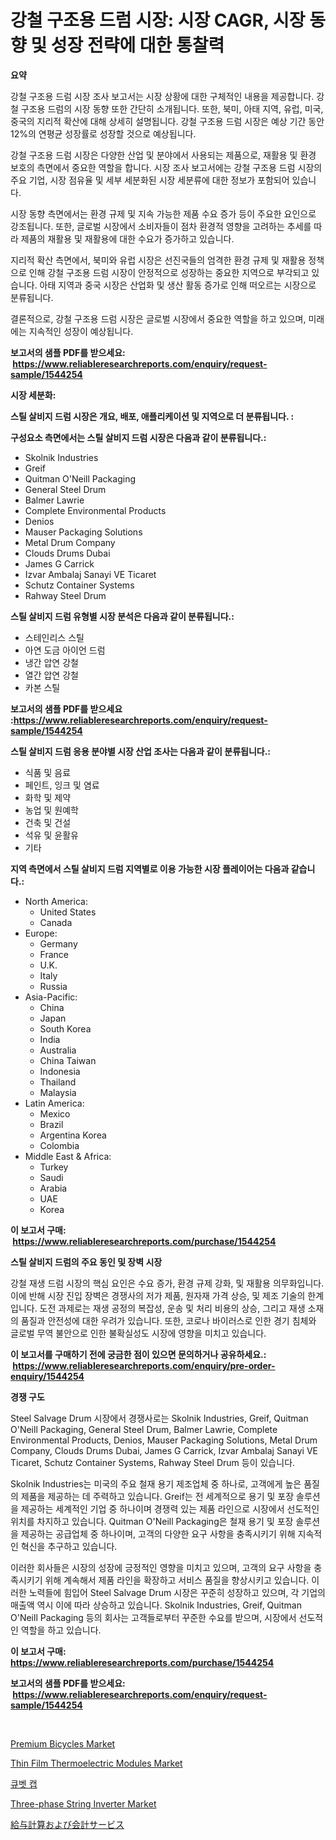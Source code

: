 <p><h1>강철 구조용 드럼 시장: 시장 CAGR, 시장 동향 및 성장 전략에 대한 통찰력</h1></p><p><strong>요약</strong></p>
<p><p>강철 구조용 드럼 시장 조사 보고서는 시장 상황에 대한 구체적인 내용을 제공합니다. 강철 구조용 드럼의 시장 동향 또한 간단히 소개됩니다. 또한, 북미, 아태 지역, 유럽, 미국, 중국의 지리적 확산에 대해 상세히 설명됩니다. 강철 구조용 드럼 시장은 예상 기간 동안 12%의 연평균 성장률로 성장할 것으로 예상됩니다.</p><p>강철 구조용 드럼 시장은 다양한 산업 및 분야에서 사용되는 제품으로, 재활용 및 환경 보호의 측면에서 중요한 역할을 합니다. 시장 조사 보고서에는 강철 구조용 드럼 시장의 주요 기업, 시장 점유율 및 세부 세분화된 시장 세분류에 대한 정보가 포함되어 있습니다.</p><p>시장 동향 측면에서는 환경 규제 및 지속 가능한 제품 수요 증가 등이 주요한 요인으로 강조됩니다. 또한, 글로벌 시장에서 소비자들이 점차 환경적 영향을 고려하는 추세를 따라 제품의 재활용 및 재활용에 대한 수요가 증가하고 있습니다.</p><p>지리적 확산 측면에서, 북미와 유럽 시장은 선진국들의 엄격한 환경 규제 및 재활용 정책으로 인해 강철 구조용 드럼 시장이 안정적으로 성장하는 중요한 지역으로 부각되고 있습니다. 아태 지역과 중국 시장은 산업화 및 생산 활동 증가로 인해 떠오르는 시장으로 분류됩니다.</p><p>결론적으로, 강철 구조용 드럼 시장은 글로벌 시장에서 중요한 역할을 하고 있으며, 미래에는 지속적인 성장이 예상됩니다.</p></p>
<p><strong>보고서의 샘플 PDF를 받으세요: &nbsp;<a href="https://www.reliableresearchreports.com/enquiry/request-sample/1544254">https://www.reliableresearchreports.com/enquiry/request-sample/1544254</a></strong></p>
<p><strong>시장 세분화:</strong></p>
<p><strong> 스틸 살비지 드럼 시장은 개요, 배포, 애플리케이션 및 지역으로 더 분류됩니다. :</strong></p>
<p><strong>구성요소 측면에서는 스틸 살비지 드럼 시장은 다음과 같이 분류됩니다.:</strong></p>
<p><ul><li>Skolnik Industries</li><li>Greif</li><li>Quitman O'Neill Packaging</li><li>General Steel Drum</li><li>Balmer Lawrie</li><li>Complete Environmental Products</li><li>Denios</li><li>Mauser Packaging Solutions</li><li>Metal Drum Company</li><li>Clouds Drums Dubai</li><li>James G Carrick</li><li>Izvar Ambalaj Sanayi VE Ticaret</li><li>Schutz Container Systems</li><li>Rahway Steel Drum</li></ul></p>
<p><strong> 스틸 살비지 드럼 유형별 시장 분석은 다음과 같이 분류됩니다.:</strong></p>
<p><ul><li>스테인리스 스틸</li><li>아연 도금 아이언 드럼</li><li>냉간 압연 강철</li><li>열간 압연 강철</li><li>카본 스틸</li></ul></p>
<p><strong>보고서의 샘플 PDF를 받으세요 :<a href="https://www.reliableresearchreports.com/enquiry/request-sample/1544254">https://www.reliableresearchreports.com/enquiry/request-sample/1544254</a></strong></p>
<p><strong> 스틸 살비지 드럼 응용 분야별 시장 산업 조사는 다음과 같이 분류됩니다.:</strong></p>
<p><ul><li>식품 및 음료</li><li>페인트, 잉크 및 염료</li><li>화학 및 제약</li><li>농업 및 원예학</li><li>건축 및 건설</li><li>석유 및 윤활유</li><li>기타</li></ul></p>
<p><strong>지역 측면에서 스틸 살비지 드럼 지역별로 이용 가능한 시장 플레이어는 다음과 같습니다.:</strong></p>
<p><ul>
    <li>
        North America:
        <ul>
            <li>United States</li>
            <li>Canada</li>
        </ul>
    </li>
    <li>
        Europe:
        <ul>
            <li>Germany</li>
            <li>France</li>
            <li>U.K.</li>
            <li>Italy</li>
            <li>Russia</li>
        </ul>
    </li>
    <li>
        Asia-Pacific:
        <ul>
            <li>China</li>
            <li>Japan</li>
            <li>South Korea</li>
            <li>India</li>
            <li>Australia</li>
            <li>China Taiwan</li>
            <li>Indonesia</li>
            <li>Thailand</li>
            <li>Malaysia</li>
        </ul>
    </li>
    <li>
        Latin America:
        <ul>
            <li>Mexico</li>
            <li>Brazil</li>
            <li>Argentina Korea</li>
            <li>Colombia</li>
        </ul>
    </li>
    <li>
        Middle East & Africa:
        <ul>
            <li>Turkey</li>
            <li>Saudi</li>
            <li>Arabia</li>
            <li>UAE</li>
            <li>Korea</li>
        </ul>
    </li>
    </ul></p>
<p><strong>이 보고서 구매: &nbsp;<a href="https://www.reliableresearchreports.com/purchase/1544254">https://www.reliableresearchreports.com/purchase/1544254</a></strong></p>
<p><strong>스틸 살비지 드럼의 주요 동인 및 장벽 시장</strong></p>
<p><p>강철 재생 드럼 시장의 핵심 요인은 수요 증가, 환경 규제 강화, 및 재활용 의무화입니다. 이에 반해 시장 진입 장벽은 경쟁사의 저가 제품, 원자재 가격 상승, 및 제조 기술의 한계입니다. 도전 과제로는 재생 공정의 복잡성, 운송 및 처리 비용의 상승, 그리고 재생 소재의 품질과 안전성에 대한 우려가 있습니다. 또한, 코로나 바이러스로 인한 경기 침체와 글로벌 무역 불안으로 인한 불확실성도 시장에 영향을 미치고 있습니다.</p></p>
<p><strong>이 보고서를 구매하기 전에 궁금한 점이 있으면 문의하거나 공유하세요.: &nbsp;<a href="https://www.reliableresearchreports.com/enquiry/pre-order-enquiry/1544254">https://www.reliableresearchreports.com/enquiry/pre-order-enquiry/1544254</a></strong></p>
<p><strong>경쟁 구도</strong></p>
<p><p>Steel Salvage Drum 시장에서 경쟁사로는 Skolnik Industries, Greif, Quitman O'Neill Packaging, General Steel Drum, Balmer Lawrie, Complete Environmental Products, Denios, Mauser Packaging Solutions, Metal Drum Company, Clouds Drums Dubai, James G Carrick, Izvar Ambalaj Sanayi VE Ticaret, Schutz Container Systems, Rahway Steel Drum 등이 있습니다.</p><p>Skolnik Industries는 미국의 주요 철재 용기 제조업체 중 하나로, 고객에게 높은 품질의 제품을 제공하는 데 주력하고 있습니다. Greif는 전 세계적으로 용기 및 포장 솔루션을 제공하는 세계적인 기업 중 하나이며 경쟁력 있는 제품 라인으로 시장에서 선도적인 위치를 차지하고 있습니다. Quitman O'Neill Packaging은 철재 용기 및 포장 솔루션을 제공하는 공급업체 중 하나이며, 고객의 다양한 요구 사항을 충족시키기 위해 지속적인 혁신을 추구하고 있습니다.</p><p>이러한 회사들은 시장의 성장에 긍정적인 영향을 미치고 있으며, 고객의 요구 사항을 충족시키기 위해 계속해서 제품 라인을 확장하고 서비스 품질을 향상시키고 있습니다. 이러한 노력들에 힘입어 Steel Salvage Drum 시장은 꾸준히 성장하고 있으며, 각 기업의 매출액 역시 이에 따라 상승하고 있습니다. Skolnik Industries, Greif, Quitman O'Neill Packaging 등의 회사는 고객들로부터 꾸준한 수요를 받으며, 시장에서 선도적인 역할을 하고 있습니다.</p></p>
<p><strong>이 보고서 구매: &nbsp; <a href="https://www.reliableresearchreports.com/purchase/1544254">https://www.reliableresearchreports.com/purchase/1544254</a></strong></p>
<p><strong>보고서의 샘플 PDF를 받으세요: &nbsp;<a href="https://www.reliableresearchreports.com/enquiry/request-sample/1544254">https://www.reliableresearchreports.com/enquiry/request-sample/1544254</a></strong><strong></strong></p>
<p>&nbsp;</p>
<p><p><a href="https://issuu.com/reportprime-2/docs/premium-bicycles-market-size-2030.pptx">Premium Bicycles Market</a></p><p><a href="https://github.com/joannagoyvaerts/Market-Research-Report-List-2/blob/main/thin-film-thermoelectric-modules-market.md">Thin Film Thermoelectric Modules Market</a></p><p><a href="https://github.com/vsckjg50460/Market-Research-Report-List-1/blob/main/500814213488.md">큐벳 캡</a></p><p><a href="https://github.com/abdelrhmankishk22/Market-Research-Report-List-3/blob/main/three-phase-string-inverter-market.md">Three-phase String Inverter Market</a></p><p><a href="https://github.com/lrlmopnhwd79300/Market-Research-Report-List-1/blob/main/449484514346.md">給与計算および会計サービス</a></p></p>